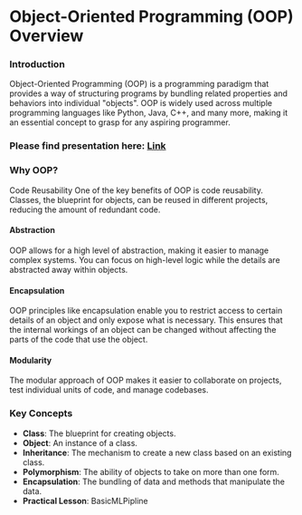 # Object-Oriented Programming (OOP) Overview
### Introduction
Object-Oriented Programming (OOP) is a programming paradigm that provides a way of structuring programs by bundling related properties and behaviors into individual "objects". OOP is widely used across multiple programming languages like Python, Java, C++, and many more, making it an essential concept to grasp for any aspiring programmer.

### Please find presentation here: [Link](https://docs.google.com/presentation/d/110f-bdNF1E3YLREtDaQs19P5T2NA7Iqj9D-f0R10IEo/edit#slide=id.g27b6c16443f_0_412)

### Why OOP?
Code Reusability
One of the key benefits of OOP is code reusability. Classes, the blueprint for objects, can be reused in different projects, reducing the amount of redundant code.

#### Abstraction
OOP allows for a high level of abstraction, making it easier to manage complex systems. You can focus on high-level logic while the details are abstracted away within objects.

#### Encapsulation
OOP principles like encapsulation enable you to restrict access to certain details of an object and only expose what is necessary. This ensures that the internal workings of an object can be changed without affecting the parts of the code that use the object.

#### Modularity
The modular approach of OOP makes it easier to collaborate on projects, test individual units of code, and manage codebases.

### Key Concepts
- **Class**: The blueprint for creating objects.
- **Object**: An instance of a class.
- **Inheritance**: The mechanism to create a new class based on an existing class.
- **Polymorphism**: The ability of objects to take on more than one form.
- **Encapsulation**: The bundling of data and methods that manipulate the data.
- **Practical Lesson**: BasicMLPipline
